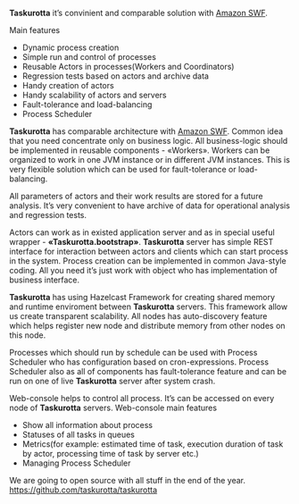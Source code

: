 **Taskurotta** it’s convinient and comparable solution with [Amazon SWF](http://aws.amazon.com/swf/).

Main features

- Dynamic process creation
- Simple run and control of processes
- Reusable Actors in processes(Workers and Coordinators)
- Regression tests based on actors and archive data
- Handy creation of actors
- Handy scalability of actors and servers
- Fault-tolerance and load-balancing
- Process Scheduler

**Taskurotta** has comparable architecture with [Amazon SWF](http://aws.amazon.com/swf/). Common idea that you need concentrate only on business logic. All business-logic should be implemented in reusable components - «Workers».  Workers can be organized to work in one JVM instance or in different JVM instances. This is very flexible solution which can be used for fault-tolerance or load-balancing.

All parameters of actors and their work results are stored for a future analysis. It’s very convenient to have archive of data for operational analysis and regression tests.

Actors can work as in existed application server and as in special useful wrapper - **«Taskurotta.bootstrap»**. **Taskurotta** server has simple REST interface for interaction between actors and clients which can start process in the system. Process creation can be implemented in common Java-style coding. All you need it’s just work with object who has implementation of business interface.

**Taskurotta** has using Hazelcast Framework for creating shared memory and runtime enviroment between **Taskurotta** servers. This framework allow us create transparent scalability. All nodes has auto-discovery feature which helps register new node and distribute memory from other nodes on this node.

Processes which should run by schedule can be used with Process Scheduler who has configuration based on cron-expressions. Process Scheduler also as all of components has fault-tolerance feature and can be run on one of live **Taskurotta** server after system crash.

Web-console helps to control all process. It’s can be accessed on every node of **Taskurotta** servers.
Web-console main features

- Show all information about process
- Statuses of all tasks in queues
- Metrics(for example: estimated time of task, execution duration of task by actor, processing time of task by server etc.)
- Managing Process Scheduler

We are going to open source with all stuff in the end of the year. https://github.com/taskurotta/taskurotta